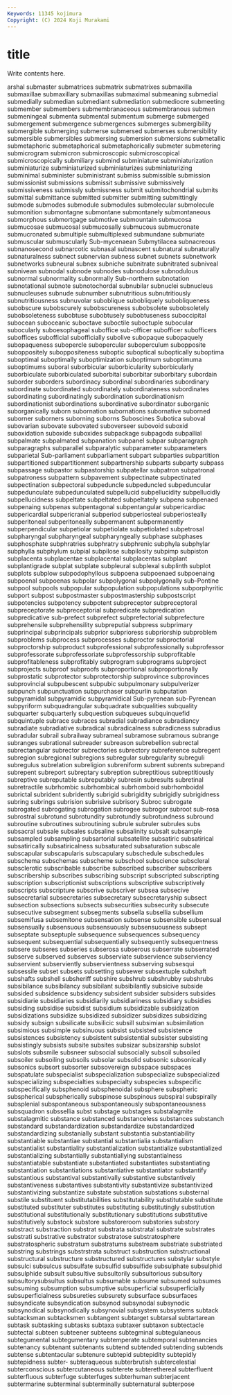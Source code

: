 ```yaml
---
Keywords: 11345 kojimura
Copyright: (C) 2024 Koji Murakami
---
```


# title

Write contents here.



arshal submaster submatrices submatrix submatrixes submaxilla
submaxillae submaxillary submaxillas submaximal submeaning submedial submedially submedian submediant submediation
submediocre submeeting submember submembers submembranaceous submembranous submen submeningeal submenta submental
submentum submerge submerged submergement submergence submergences submerges submergibility submergible submerging
submerse submersed submerses submersibility submersible submersibles submersing submersion submersions submetallic
submetaphoric submetaphorical submetaphorically submeter submetering submicrogram submicron submicroscopic submicroscopical submicroscopically
submiliary submind subminiature subminiaturization subminiaturize subminiaturized subminiaturizes subminiaturizing subminimal subminister
subministrant submiss submissible submission submissionist submissions submissit submissive submissively submissiveness
submissly submissness submit submitochondrial submits submittal submittance submitted submitter submitting
submittingly submode submodes submodule submodules submolecular submolecule submonition submontagne submontane
submontanely submontaneous submorphous submortgage submotive submountain submucosa submucosae submucosal submucosally
submucous submucronate submucronated submultiple submultiplexed submundane submuriate submuscular submuscularly Sub-mycenaean
Submytilacea subnacreous subnanosecond subnarcotic subnasal subnascent subnatural subnaturally subnaturalness subnect
subnervian subness subnet subnets subnetwork subnetworks subneural subnex subniche subnitrate
subnitrated subniveal subnivean subnodal subnode subnodes subnodulose subnodulous subnormal subnormality
subnormally Sub-northern subnotation subnotational subnote subnotochordal subnubilar subnuclei subnucleus subnucleuses
subnude subnumber subnutritious subnutritiously subnutritiousness subnuvolar suboblique subobliquely subobliqueness subobscure
subobscurely subobscureness subobsolete subobsoletely subobsoleteness subobtuse subobtusely subobtuseness suboccipital subocean
suboceanic suboctave suboctile suboctuple subocular subocularly suboesophageal suboffice sub-officer subofficer
subofficers suboffices subofficial subofficially subolive subopaque subopaquely subopaqueness subopercle subopercular
suboperculum subopposite suboppositely suboppositeness suboptic suboptical suboptically suboptima suboptimal suboptimally
suboptimization suboptimum suboptimuma suboptimums suboral suborbicular suborbicularity suborbicularly suborbiculate suborbiculated
suborbital suborbitar suborbitary subordain suborder suborders subordinacy subordinal subordinaries subordinary
subordinate subordinated subordinately subordinateness subordinates subordinating subordinatingly subordination subordinationism subordinationist
subordinations subordinative subordinator suborganic suborganically suborn subornation subornations subornative suborned
suborner suborners suborning suborns Suboscines Subotica suboval subovarian subovate subovated
suboverseer subovoid suboxid suboxidation suboxide suboxides subpackage subpagoda subpallial subpalmate
subpalmated subpanation subpanel subpar subparagraph subparagraphs subparallel subparalytic subparameter subparameters
subparietal Sub-parliament subparliament subpart subparties subpartition subpartitioned subpartitionment subpartnership subparts
subparty subpass subpassage subpastor subpastorship subpatellar subpatron subpatronal subpatroness subpattern
subpavement subpectinate subpectinated subpectination subpectoral subpeduncle subpeduncled subpeduncular subpedunculate subpedunculated
subpellucid subpellucidity subpellucidly subpellucidness subpeltate subpeltated subpeltately subpena subpenaed subpenaing
subpenas subpentagonal subpentangular subpericardiac subpericardial subpericranial subperiod subperiosteal subperiosteally subperitoneal
subperitoneally subpermanent subpermanently subperpendicular subpetiolar subpetiolate subpetiolated subpetrosal subpharyngal subpharyngeal
subpharyngeally subphase subphases subphosphate subphratries subphratry subphrenic subphyla subphylar subphylla
subphylum subpial subpilose subpilosity subpimp subpiston subplacenta subplacentae subplacental subplacentas
subplant subplantigrade subplat subplate subpleural subplexal subplinth subplot subplots subplow
subpodophyllous subpoena subpoenaed subpoenaing subpoenal subpoenas subpolar subpolygonal subpolygonally sub-Pontine
subpool subpools subpopular subpopulation subpopulations subporphyritic subport subpost subpostmaster subpostmastership
subpostscript subpotencies subpotency subpotent subpreceptor subpreceptoral subpreceptorate subpreceptorial subpredicate subpredication
subpredicative sub-prefect subprefect subprefectorial subprefecture subprehensile subprehensility subpreputial subpress subprimary
subprincipal subprincipals subprior subprioress subpriorship subproblem subproblems subprocess subprocesses subproctor
subproctorial subproctorship subproduct subprofessional subprofessionally subprofessor subprofessorate subprofessoriate subprofessorship subprofitable
subprofitableness subprofitably subprogram subprograms subproject subprojects subproof subproofs subproportional subproportionally
subprostatic subprotector subprotectorship subprovince subprovinces subprovincial subpubescent subpubic subpulmonary subpulverizer
subpunch subpunctuation subpurchaser subpurlin subputation subpyramidal subpyramidic subpyramidical Sub-pyrenean sub-Pyrenean
subpyriform subquadrangular subquadrate subqualities subquality subquarter subquarterly subquestion subqueues subquinquefid
subquintuple subrace subraces subradial subradiance subradiancy subradiate subradiative subradical subradicalness
subradicness subradius subradular subrail subrailway subrameal subramose subramous subrange subranges
subrational subreader subreason subrebellion subrectal subrectangular subrector subrectories subrectory subreference
subregent subregion subregional subregions subregular subregularity subreguli subregulus subrelation subreligion
subreniform subrent subrents subrepand subrepent subreport subreptary subreption subreptitious subreptitiously
subreptive subreputable subreputably subresin subresults subretinal subretractile subrhombic subrhombical subrhomboid
subrhomboidal subrictal subrident subridently subrigid subrigidity subrigidly subrigidness subring subrings
subrision subrisive subrisory Subroc subrogate subrogated subrogating subrogation subrogee subrogor
subroot sub-rosa subrostral subrotund subrotundity subrotundly subrotundness subround subroutine subroutines
subroutining subrule subruler subrules subs subsacral subsale subsales subsaline subsalinity
subsalt subsample subsampled subsampling subsartorial subsatellite subsatiric subsatirical subsatirically subsatiricalness
subsaturated subsaturation subscale subscapular subscapularis subscapulary subschedule subschedules subschema subschemas
subscheme subschool subscience subscleral subsclerotic subscribable subscribe subscribed subscriber subscribers
subscribership subscribes subscribing subscript subscripted subscripting subscription subscriptionist subscriptions subscriptive
subscriptively subscripts subscripture subscrive subscriver subsea subsecive subsecretarial subsecretaries subsecretary
subsecretaryship subsect subsection subsections subsects subsecurities subsecurity subsecute subsecutive subsegment
subsegments subsella subsellia subsellium subsemifusa subsemitone subsensation subsense subsensible subsensual
subsensually subsensuous subsensuously subsensuousness subsept subseptate subseptuple subsequence subsequences subsequency
subsequent subsequential subsequentially subsequently subsequentness subsere subseres subseries subserosa subserous
subserrate subserrated subserve subserved subserves subserviate subservience subserviency subservient subserviently
subservientness subserving subsesqui subsessile subset subsets subsetting subsewer subsextuple subshaft
subshafts subshell subsheriff subshire subshrub subshrubby subshrubs subsibilance subsibilancy subsibilant
subsibilantly subsicive subside subsided subsidence subsidency subsident subsider subsiders subsides
subsidiarie subsidiaries subsidiarily subsidiariness subsidiary subsidies subsiding subsidise subsidist subsidium
subsidizable subsidization subsidizations subsidize subsidized subsidizer subsidizes subsidizing subsidy subsign
subsilicate subsilicic subsill subsimian subsimilation subsimious subsimple subsinuous subsist subsisted
subsistence subsistences subsistency subsistent subsistential subsister subsisting subsistingly subsists subsite
subsites subsizar subsizarship subslot subslots subsmile subsneer subsocial subsocially subsoil
subsoiled subsoiler subsoiling subsoils subsolar subsolid subsonic subsonically subsonics subsort
subsorter subsovereign subspace subspaces subspatulate subspecialist subspecialization subspecialize subspecialized subspecializing
subspecialties subspecialty subspecies subspecific subspecifically subsphenoid subsphenoidal subsphere subspheric subspherical
subspherically subspinose subspinous subspiral subspirally subsplenial subspontaneous subspontaneously subspontaneousness subsquadron
subssellia subst substage substages substalagmite substalagmitic substance substanced substanceless substances
substanch substandard substandardization substandardize substandardized substandardizing substanially substant substantia substantiability
substantiable substantiae substantial substantialia substantialism substantialist substantiality substantialization substantialize substantialized
substantializing substantially substantiallying substantialness substantiatable substantiate substantiated substantiates substantiating substantiation
substantiations substantiative substantiator substantify substantious substantival substantivally substantive substantively substantiveness
substantives substantivity substantivize substantivized substantivizing substantize substate substation substations substernal
substile substituent substitutabilities substitutability substitutable substitute substituted substituter substitutes substituting
substitutingly substitution substitutional substitutionally substitutionary substitutions substitutive substitutively substock substore
substoreroom substories substory substract substraction substrat substrata substratal substrate substrates
substrati substrative substrator substratose substratosphere substratospheric substratum substratums substream substriate
substriated substring substrings substrstrata substruct substruction substructional substructural substructure substructured
substructures substylar substyle subsulci subsulcus subsulfate subsulfid subsulfide subsulphate subsulphid
subsulphide subsult subsultive subsultorily subsultorious subsultory subsultorysubsultus subsultus subsumable subsume
subsumed subsumes subsuming subsumption subsumptive subsuperficial subsuperficially subsuperficialness subsureties subsurety
subsurface subsurfaces subsyndicate subsyndication subsynod subsynodal subsynodic subsynodical subsynodically subsynovial
subsystem subsystems subtack subtacksman subtacksmen subtangent subtarget subtarsal subtartarean subtask
subtasking subtasks subtaxa subtaxer subtaxon subtectacle subtectal subteen subteener subteens
subtegminal subtegulaneous subtegumental subtegumentary subtemperate subtemporal subtenancies subtenancy subtenant subtenants
subtend subtended subtending subtends subtense subtentacular subtenure subtepid subtepidity subtepidly
subtepidness subter- subteraqueous subterbrutish subtercelestial subterconscious subtercutaneous subterete subterethereal subterfluent
subterfluous subterfuge subterfuges subterhuman subterjacent subtermarine subterminal subterminally subternatural subterpose
